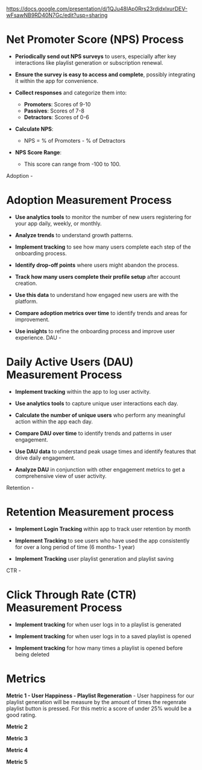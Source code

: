 https://docs.google.com/presentation/d/1QJu48IAp0Rrs23rdjdxlxurDEV-wFsawNB9RD40N7Gc/edit?usp=sharing 

# Net Promoter Score (NPS) Process

- **Periodically send out NPS surveys** to users, especially after key interactions like playlist generation or subscription renewal.

- **Ensure the survey is easy to access and complete**, possibly integrating it within the app for convenience.

- **Collect responses** and categorize them into:
  - **Promoters**: Scores of 9-10
  - **Passives**: Scores of 7-8
  - **Detractors**: Scores of 0-6

- **Calculate NPS**:
  - NPS = % of Promoters - % of Detractors

- **NPS Score Range**:
  - This score can range from -100 to 100.
     
     
Adoption -  

   
   # Adoption Measurement Process

- **Use analytics tools** to monitor the number of new users registering for your app daily, weekly, or monthly.

- **Analyze trends** to understand growth patterns.

- **Implement tracking** to see how many users complete each step of the onboarding process.

- **Identify drop-off points** where users might abandon the process.

- **Track how many users complete their profile setup** after account creation.

- **Use this data** to understand how engaged new users are with the platform.

- **Compare adoption metrics over time** to identify trends and areas for improvement.

- **Use insights** to refine the onboarding process and improve user experience.
DAU - 
# Daily Active Users (DAU) Measurement Process

- **Implement tracking** within the app to log user activity.

- **Use analytics tools** to capture unique user interactions each day.

- **Calculate the number of unique users** who perform any meaningful action within the app each day.

- **Compare DAU over time** to identify trends and patterns in user engagement.

- **Use DAU data** to understand peak usage times and identify features that drive daily engagement.

- **Analyze DAU** in conjunction with other engagement metrics to get a comprehensive view of user activity.
    
Retention - 
# Retention Measurement process

- **Implement Login Tracking** within app to track user retention by month
  
- **Implement Tracking** to see users who have used the app consistently for over a long period of time (6 months- 1 year)
  
- **Implement Tracking** user playlist generation and playlist saving

CTR -
# Click Through Rate (CTR) Measurement Process

- **Implement tracking** for when user logs in to a playlist is generated
  
- **Implement tracking** for when user logs in to a saved playlist is opened

- **Implement tracking** for how many times a playlist is opened before being deleted

# Metrics

**Metric 1 - User Happiness - Playlist Regeneration** - User happiness for our  playlist generation will be measure by the amount of times the regenrate playlist button is pressed. For this metric a score of under 25% would be a good rating.

**Metric 2**

**Metric 3**

**Metric 4**

**Metric 5**
